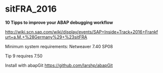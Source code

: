 # sitFRA_2016

**10 Tipps to improve your ABAP debugging workflow**

http://wiki.scn.sap.com/wiki/display/events/SAP+Inside+Track+2016+Frankfurt+a.M.+%28Germany%29+%23sitFRA

Minimum system requirements: Netweaver 7.40 SP08

Tip 9 requires 7.50

Install with abapGit https://github.com/larshp/abapGit
